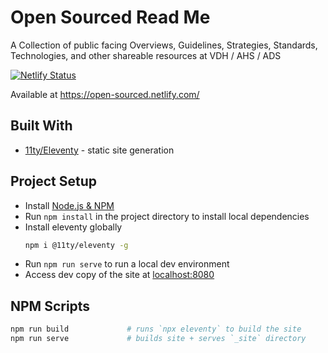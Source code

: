 # Open Sourced Read Me

A Collection of public facing Overviews, Guidelines, Strategies, Standards, Technologies, and other shareable resources at VDH / AHS / ADS

[![Netlify Status](https://api.netlify.com/api/v1/badges/9f4b70bd-ec3e-4e7e-b036-4446fbcd4b74/deploy-status)](https://app.netlify.com/sites/open-sourced/deploys)

Available at https://open-sourced.netlify.com/


## Built With

* [11ty/Eleventy](https://www.11ty.io) - static site generation


## Project Setup

* Install [Node.js & NPM](https://nodejs.org/en/download/)
* Run `npm install` in the project directory to install local dependencies
* Install eleventy globally
    ```bash
    npm i @11ty/eleventy -g
    ```
* Run `npm run serve` to run a local dev environment
* Access dev copy of the site at [localhost:8080](http://localhost:8080)

## NPM Scripts

```bash
npm run build             # runs `npx eleventy` to build the site
npm run serve             # builds site + serves `_site` directory
```
